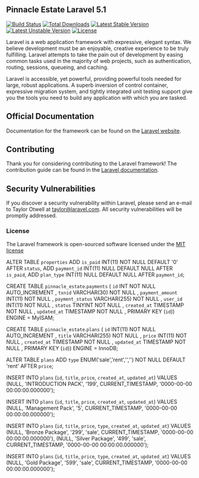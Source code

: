 ## Pinnacle Estate Laravel 5.1

[![Build Status](https://travis-ci.org/laravel/framework.svg)](https://travis-ci.org/laravel/framework)
[![Total Downloads](https://poser.pugx.org/laravel/framework/d/total.svg)](https://packagist.org/packages/laravel/framework)
[![Latest Stable Version](https://poser.pugx.org/laravel/framework/v/stable.svg)](https://packagist.org/packages/laravel/framework)
[![Latest Unstable Version](https://poser.pugx.org/laravel/framework/v/unstable.svg)](https://packagist.org/packages/laravel/framework)
[![License](https://poser.pugx.org/laravel/framework/license.svg)](https://packagist.org/packages/laravel/framework)

Laravel is a web application framework with expressive, elegant syntax. We believe development must be an enjoyable, creative experience to be truly fulfilling. Laravel attempts to take the pain out of development by easing common tasks used in the majority of web projects, such as authentication, routing, sessions, queueing, and caching.

Laravel is accessible, yet powerful, providing powerful tools needed for large, robust applications. A superb inversion of control container, expressive migration system, and tightly integrated unit testing support give you the tools you need to build any application with which you are tasked.

## Official Documentation

Documentation for the framework can be found on the [Laravel website](http://laravel.com/docs).

## Contributing

Thank you for considering contributing to the Laravel framework! The contribution guide can be found in the [Laravel documentation](http://laravel.com/docs/contributions).

## Security Vulnerabilities

If you discover a security vulnerability within Laravel, please send an e-mail to Taylor Otwell at taylor@laravel.com. All security vulnerabilities will be promptly addressed.

### License

The Laravel framework is open-sourced software licensed under the [MIT license](http://opensource.org/licenses/MIT)

ALTER TABLE `properties` ADD `is_paid` INT(11) NOT NULL DEFAULT '0' AFTER `status`, ADD `payment_id` INT(11) NULL DEFAULT NULL AFTER `is_paid`, ADD `plan_type` INT(11) NULL DEFAULT NULL AFTER `payment_id`;

CREATE TABLE `pinnacle_estate`.`payments` ( `id` INT NOT NULL AUTO_INCREMENT , `txnid` VARCHAR(30) NOT NULL , `payment_amount` INT(11) NOT NULL , `payment_status` VARCHAR(255) NOT NULL , `user_id` INT(11) NOT NULL , `status` TINYINT NOT NULL , `created_at` TIMESTAMP NOT NULL , `updated_at` TIMESTAMP NOT NULL , PRIMARY KEY (`id`)) ENGINE = MyISAM;


CREATE TABLE `pinnacle_estate`.`plans` ( `id` INT(11) NOT NULL AUTO_INCREMENT , `title` VARCHAR(255) NOT NULL , `price` INT(11) NOT NULL , `created_at` TIMESTAMP NOT NULL , `updated_at` TIMESTAMP NOT NULL , PRIMARY KEY (`id`)) ENGINE = InnoDB;


ALTER TABLE `plans` ADD `type` ENUM('sale','rent','','') NOT NULL DEFAULT 'rent' AFTER `price`;

INSERT INTO `plans` (`id`, `title`, `price`, `created_at`, `updated_at`) VALUES (NULL, 'INTRODUCTION  PACK', '199', CURRENT_TIMESTAMP, '0000-00-00 00:00:00.000000');

INSERT INTO `plans` (`id`, `title`, `price`, `created_at`, `updated_at`) VALUES (NULL, 'Management Pack', '5', CURRENT_TIMESTAMP, '0000-00-00 00:00:00.000000');


INSERT INTO `plans` (`id`, `title`, `price`, `type`, `created_at`, `updated_at`) VALUES (NULL, 'Bronze Package', '299', 'sale', CURRENT_TIMESTAMP, '0000-00-00 00:00:00.000000'), (NULL, 'Silver Package', '499', 'sale', CURRENT_TIMESTAMP, '0000-00-00 00:00:00.000000');

INSERT INTO `plans` (`id`, `title`, `price`, `type`, `created_at`, `updated_at`) VALUES (NULL, 'Gold Package', '599', 'sale', CURRENT_TIMESTAMP, '0000-00-00 00:00:00.000000');